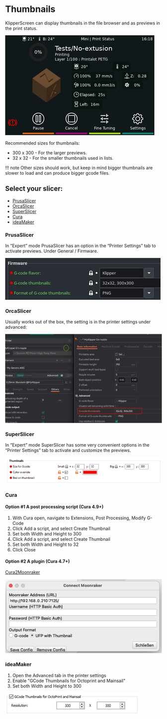 # Thumbnails
KlipperScreen can display thumbnails in the file browser and as previews in the print status.

![Job Status](img/panels/job_status.png)

Recommended sizes for thumbnails:

* 300 x 300 - For the larger previews.
* 32 x 32   - For the smaller thumbnails used in lists.

!!! note
    Other sizes should work, but keep in mind bigger thumbnails are slower to load and can produce bigger gcode files.

## Select your slicer:
* [PrusaSlicer](#prusaslicer)
* [OrcaSlicer](#orcaslicer)
* [SuperSlicer](#superslicer)
* [Cura](#cura)
* [ideaMaker](#ideamaker)

### PrusaSlicer
In “Expert” mode PrusaSlicer has an option in the “Printer Settings” tab to activate previews.
Under General / Firmware.


![PrusaSlicer](img/quicktips/PrusaSlicer-thumbnails.png)


### OrcaSlicer
Usually works out of the box, the setting is in the printer settings under advanced:

![OrcaSlicer](img/quicktips/OrcaSlicer-thumbnails.png)


### SuperSlicer
In “Expert” mode SuperSlicer has some very convenient options in the “Printer Settings” tab to activate and customize the previews.


![SuperSlicer](img/quicktips/SuperSlicer-thumbnails.png)


### Cura

#### Option #1 A post processing script (Cura 4.9+)

1. With Cura open, navigate to Extensions, Post Processing, Modify G-Code
2. Click Add a script, and select Create Thumbnail
3. Set both Width and Height to 300
4. Click Add a script, and select Create Thumbnail
5. Set both Width and Height to 32
6. Click Close

#### Option #2 A plugin  (Cura 4.7+)

[Cura2Moonraker](https://github.com/emtrax-ltd/Cura2MoonrakerPlugin)


![Cura](img/quicktips/Cura-thumbnails.png)


### ideaMaker
1. Open the Advanced tab in the printer settings
2. Enable "GCode Thumbnails for Octoprint and Mainsail"
3. Set both Width and Height to 300

![ideaMaker](img/quicktips/IdeaMaker-thumbnails.png)
